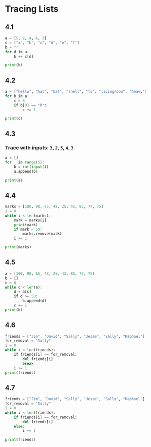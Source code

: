 # Tracing Lists

## 4.1
```python
a = [5, 2, 4, 6, 3]
c = ["a", "b", "c", "d", "e", "f"]
b = ""
for d in a:
    b += c[d]

print(b)
```




## 4.2
```python
a = ["hello", "hat", "bat", "shell", "tv", "livingroom", "heavy"]
for b in a:
    c = 0
    if b[0] == "h":
        c += 1

print(c)
```

## 4.3
### Trace with inputs: `3`, `2`, `5`, `4`, `3`
```python
a = []
for _ in range(5):
    b = int(input())
    a.append(b) 

print(a)
```

## 4.4
```python
marks = [100, 98, 65, 48, 25, 43, 85, 77, 75]
i = 0
while i < len(marks):
    mark = marks[i]
    print(mark)
    if mark < 50:
        marks.remove(mark)
    i += 1

print(marks)
```

## 4.5
```python
a = [100, 98, 65, 48, 25, 43, 85, 77, 75]
b = []
c = 0
while c < len(a):
    d = a[c]
    if d >= 50:
        b.append(d)
    c += 1
print(b)
```

## 4.6
```python
friends = ["Jim", "David", "Sally", "Jesse", "Sally", "Raphael"]
for_removal = "Sally"
i = 0
while i < len(friends):
    if friends[i] == for_removal:
        del friends[i]
        break
    i += 1
print(friends)
```

## 4.7
```python
friends = ["Jim", "David", "Sally", "Jesse", "Sally", "Raphael"]
for_removal = "Sally"
i = 0
while i < len(friends):
    if friends[i] == for_removal:
        del friends[i]
    else:
        i += 1

print(friends)
```


